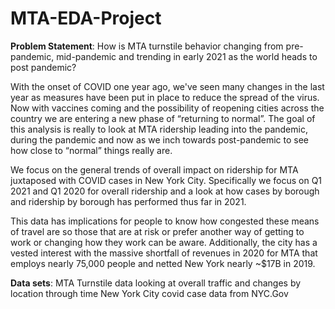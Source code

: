 # MTA-EDA-Project


**Problem Statement**:
How is MTA turnstile behavior changing from pre-pandemic, mid-pandemic and trending in early 2021 as the world heads to post pandemic? 

With the onset of COVID one year ago, we've seen many changes in the last year as measures have been put in place to reduce the spread of the virus. Now with vaccines coming and the possibility of reopening cities across the country we are entering a new phase of “returning to normal”. The goal of this analysis is really to look at MTA ridership leading into  the pandemic, during the pandemic and now as we inch towards post-pandemic to see how close to “normal” things really are.  

We focus on the general trends of overall impact on ridership for MTA juxtaposed with COVID cases in New York City. Specifically we focus on Q1 2021 and Q1 2020 for overall ridership and a look at how cases by borough and ridership by borough has performed thus far in 2021. 

This data has implications for people to know how congested these means of travel are so those that are at risk or prefer another way of getting to work or changing how they work can be aware.  Additionally, the city has a vested interest with the massive shortfall of revenues in 2020 for MTA that employs nearly 75,000 people and netted New York nearly ~$17B in 2019.

**Data sets**:
MTA Turnstile data looking at overall traffic and changes by location through time
New York City covid case data from NYC.Gov
